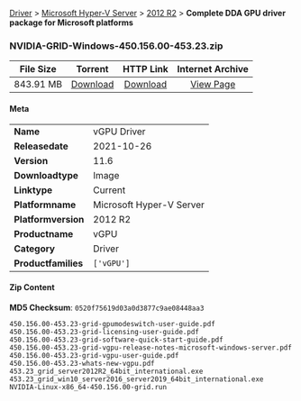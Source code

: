
[Driver](/README.md)  >  [Microsoft Hyper-V Server](/index/Driver/Microsoft_Hyper-V_Server.md)  >  [2012 R2](/index/Driver/Microsoft_Hyper-V_Server/2012_R2.md)  >  **Complete DDA GPU driver package for Microsoft platforms**


### NVIDIA-GRID-Windows-450.156.00-453.23.zip

| **File Size** | **Torrent**  | **HTTP Link** | **Internet Archive** |
|:-------------:|:------------:|:-------------:|:--------------------:|
| 843.91 MB |  [Download](https://archive.org/download/nvgpu_NVIDIA-GRID-Windows-450.156.00-453.23.zip_806ejh6x/nvgpu_NVIDIA-GRID-Windows-450.156.00-453.23.zip_806ejh6x_archive.torrent)       | [Download](https://archive.org/compress/nvgpu_NVIDIA-GRID-Windows-450.156.00-453.23.zip_806ejh6x) | [View Page](https://archive.org/details/nvgpu_NVIDIA-GRID-Windows-450.156.00-453.23.zip_806ejh6x)       |

#### Meta

<table>
<tr><td><strong>Name</strong></td><td>vGPU Driver</td></tr>
<tr><td><strong>Releasedate</strong></td><td>2021-10-26</td></tr>
<tr><td><strong>Version</strong></td><td>11.6</td></tr>
<tr><td><strong>Downloadtype</strong></td><td>Image</td></tr>
<tr><td><strong>Linktype</strong></td><td>Current</td></tr>
<tr><td><strong>Platformname</strong></td><td>Microsoft Hyper-V Server</td></tr>
<tr><td><strong>Platformversion</strong></td><td>2012 R2</td></tr>
<tr><td><strong>Productname</strong></td><td>vGPU</td></tr>
<tr><td><strong>Category</strong></td><td>Driver</td></tr>
<tr><td><strong>Productfamilies</strong></td><td><code>['vGPU']</code></td></tr>
</table>

#### Zip Content

**MD5 Checksum**: `0520f75619d03a0d3877c9ae08448aa3`

```text
450.156.00-453.23-grid-gpumodeswitch-user-guide.pdf
450.156.00-453.23-grid-licensing-user-guide.pdf
450.156.00-453.23-grid-software-quick-start-guide.pdf
450.156.00-453.23-grid-vgpu-release-notes-microsoft-windows-server.pdf
450.156.00-453.23-grid-vgpu-user-guide.pdf
450.156.00-453.23-whats-new-vgpu.pdf
453.23_grid_server2012R2_64bit_international.exe
453.23_grid_win10_server2016_server2019_64bit_international.exe
NVIDIA-Linux-x86_64-450.156.00-grid.run
```